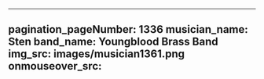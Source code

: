 ------
pagination_pageNumber: 1336
musician_name: Sten
band_name: Youngblood Brass Band
img_src: images/musician1361.png
onmouseover_src: 
------